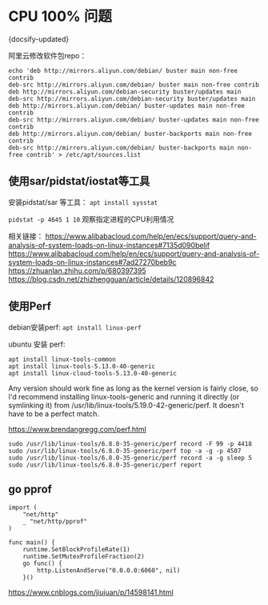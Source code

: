 # CPU 100% 问题
{docsify-updated}

阿里云修改软件包repo：
```
echo 'deb http://mirrors.aliyun.com/debian/ buster main non-free contrib
deb-src http://mirrors.aliyun.com/debian/ buster main non-free contrib
deb http://mirrors.aliyun.com/debian-security buster/updates main
deb-src http://mirrors.aliyun.com/debian-security buster/updates main
deb http://mirrors.aliyun.com/debian/ buster-updates main non-free contrib
deb-src http://mirrors.aliyun.com/debian/ buster-updates main non-free contrib
deb http://mirrors.aliyun.com/debian/ buster-backports main non-free contrib
deb-src http://mirrors.aliyun.com/debian/ buster-backports main non-free contrib' > /etc/apt/sources.list
```

## 使用sar/pidstat/iostat等工具

安装pidstat/sar 等工具：
`apt install sysstat` 

`pidstat -p 4645 1 10` 观察指定进程的CPU利用情况

相关链接：
https://www.alibabacloud.com/help/en/ecs/support/query-and-analysis-of-system-loads-on-linux-instances#7135d090beljf  
https://www.alibabacloud.com/help/en/ecs/support/query-and-analysis-of-system-loads-on-linux-instances#7ad27270beb9c  
https://zhuanlan.zhihu.com/p/680397395  
https://blog.csdn.net/zhizhengguan/article/details/120896842  

## 使用Perf
debian安装perf:
`apt install linux-perf`

ubuntu 安装 perf:
```
apt install linux-tools-common
apt install linux-tools-5.13.0-40-generic
apt install linux-cloud-tools-5.13.0-40-generic
```

Any version should work fine as long as the kernel version is fairly close, so I'd recommend installing linux-tools-generic and running it directly (or symlinking it) from /usr/lib/linux-tools/5.19.0-42-generic/perf. It doesn't have to be a perfect match.

https://www.brendangregg.com/perf.html

```
sudo /usr/lib/linux-tools/6.8.0-35-generic/perf record -F 99 -p 4418
sudo /usr/lib/linux-tools/6.8.0-35-generic/perf top -a -g -p 4507
sudo /usr/lib/linux-tools/6.8.0-35-generic/perf record -a -g sleep 5
sudo /usr/lib/linux-tools/6.8.0-35-generic/perf report
```

## go pprof
```
import (
	"net/http"
	_ "net/http/pprof"
)

func main() {
	runtime.SetBlockProfileRate(1)
	runtime.SetMutexProfileFraction(2)
	go func() {
		http.ListenAndServe("0.0.0.0:6060", nil)
	}()
```

https://www.cnblogs.com/jiujuan/p/14598141.html